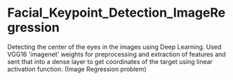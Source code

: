 # Facial_Keypoint_Detection_ImageRegression
Detecting the center of the eyes in the images using Deep Learning. Used VGG16 'imagenet' weights for preprocessing and extraction of features and sent that into a dense layer to get coordinates of the target using linear activation function. (Image Regression problem)
